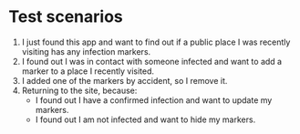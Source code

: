 # Test scenarios

1. I just found this app and want to find out if a public place I was recently visiting has any infection markers.
2. I found out I was in contact with someone infected and want to add a marker to a place I recently visited.
3. I added one of the markers by accident, so I remove it.
3. Returning to the site, because:
	- I found out I have a confirmed infection and want to update my markers.
	- I found out I am not infected and want to hide my markers. 
